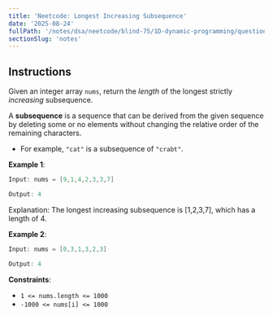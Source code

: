 ```yaml
---
title: 'Neetcode: Longest Increasing Subsequence'
date: '2025-08-24'
fullPath: '/notes/dsa/neetcode/blind-75/1D-dynamic-programming/question-10'
sectionSlug: 'notes'
---
```


## Instructions

Given an integer array `nums`, return the _length_ of the longest strictly _increasing_ subsequence.

A **subsequence** is a sequence that can be derived from the given sequence by deleting some or no elements without changing the relative order of the remaining characters.

- For example, `"cat"` is a subsequence of `"crabt"`.

**Example 1**:

```Java
Input: nums = [9,1,4,2,3,3,7]

Output: 4
```

Explanation: The longest increasing subsequence is [1,2,3,7], which has a length of 4.

**Example 2**:

```Java
Input: nums = [0,3,1,3,2,3]

Output: 4
```

**Constraints**:

- `1 <= nums.length <= 1000`
- `-1000 <= nums[i] <= 1000`
